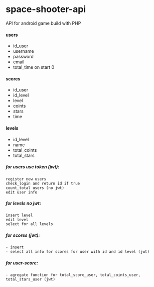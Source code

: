 # space-shooter-api
API for android game build with PHP

#### users 
 - id_user
 - username
 - password
 - email
 - total_time on start 0

#### scores
 - id_user
 - id_level 
 - level
 - coints
 - stars
 - time

#### levels
 - id_level
 - name
 - total_coints
 - total_stars

##### for users use token (jwt):
	register new users
	check_login and return id if true
	count_total users (no jwt)
	edit user info 

##### for levels no jwt:
	insert level
	edit level
	select for all levels

##### for scores (jwt):
	- insert
	- select all info for scores for user with id and id level (jwt)

##### for user-score:
	- agregate function for total_score_user, total_coints_user, total_stars_user (jwt)
